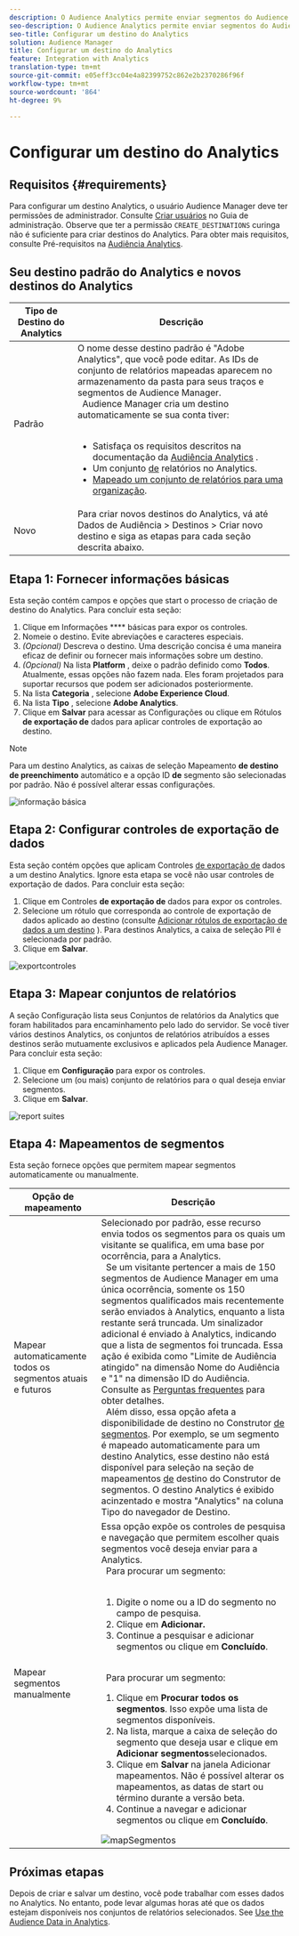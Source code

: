 ```yaml
---
description: O Audience Analytics permite enviar segmentos do Audience Manager para o Analytics. Para usar esse recurso, crie um destino do Analytics e mapeie os segmentos a ele no Audience Manager.
seo-description: O Audience Analytics permite enviar segmentos do Audience Manager para o Analytics. Para usar esse recurso, crie um destino do Analytics e mapeie os segmentos a ele no Audience Manager.
seo-title: Configurar um destino do Analytics
solution: Audience Manager
title: Configurar um destino do Analytics
feature: Integration with Analytics
translation-type: tm+mt
source-git-commit: e05eff3cc04e4a82399752c862e2b2370286f96f
workflow-type: tm+mt
source-wordcount: '864'
ht-degree: 9%

---
```



# Configurar um destino do Analytics

## Requisitos {#requirements}

Para configurar um destino Analytics, o usuário Audience Manager deve ter permissões de administrador. Consulte [Criar usuários](/help/using/features/administration/administration-overview.md#create-users) no Guia de administração. Observe que ter a permissão `CREATE_DESTINATIONS` curinga [](/help/using/features/administration/administration-overview.md#wild-card-permissions) não é suficiente para criar destinos do Analytics.
Para obter mais requisitos, consulte Pré-requisitos na [Audiência Analytics](https://docs.adobe.com/content/help/en/analytics/integration/audience-analytics/mc-audiences-aam.html).

## Seu destino padrão do Analytics e novos destinos do Analytics

| Tipo de Destino do Analytics | Descrição |
|---|---|
| Padrão | O nome desse destino padrão é &quot;Adobe Analytics&quot;, que você pode editar. As IDs de conjunto de relatórios mapeadas aparecem no armazenamento da pasta para seus traços e segmentos de Audience Manager. <br>  Audience Manager cria um destino automaticamente se sua conta tiver: <br>  <ul><li>Satisfaça os requisitos descritos na documentação da [Audiência Analytics](https://docs.adobe.com/content/help/en/analytics/integration/audience-analytics/mc-audiences-aam.html) .</li><li>Um conjunto [de](https://docs.adobe.com/content/help/en/analytics/admin/manage-report-suites/report-suites-admin.html) relatórios no Analytics.</li><li>[Mapeado um conjunto de relatórios para uma organização](https://docs.adobe.com/content/help/en/core-services/interface/about-core-services/report-suite-mapping.html).</li></ul> |
| Novo | Para criar novos destinos do Analytics, vá até Dados de Audiência > Destinos > Criar novo destino e siga as etapas para cada seção descrita abaixo. |

## Etapa 1: Fornecer informações básicas

Esta seção contém campos e opções que start o processo de criação de destino do Analytics. Para concluir esta seção:

1. Clique em Informações **** básicas para expor os controles.
2. Nomeie o destino. Evite abreviações e caracteres especiais.
3. *(Opcional)* Descreva o destino. Uma descrição concisa é uma maneira eficaz de definir ou fornecer mais informações sobre um destino.
4. *(Opcional)* Na lista **Platform** , deixe o padrão definido como **Todos**. Atualmente, essas opções não fazem nada. Eles foram projetados para suportar recursos que podem ser adicionados posteriormente.
5. Na lista **Categoria** , selecione **Adobe Experience Cloud**.
6. Na lista **Tipo** , selecione **Adobe Analytics**.
7. Clique em **Salvar** para acessar as Configurações ou clique em Rótulos **de exportação de** dados para aplicar controles de exportação ao destino.

>[!NOTE]
>
>Para um destino Analytics, as caixas de seleção Mapeamento **de destino de preenchimento** automático e a opção ID **de** segmento são selecionadas por padrão. Não é possível alterar essas configurações.

![informação básica](assets/basicinformation.png)

## Etapa 2: Configurar controles de exportação de dados

Esta seção contém opções que aplicam Controles [de exportação de](/help/using/features/data-export-controls.md) dados a um destino Analytics. Ignore esta etapa se você não usar controles de exportação de dados. Para concluir esta seção:

1. Clique em Controles **de exportação de** dados para expor os controles.
1. Selecione um rótulo que corresponda ao controle de exportação de dados aplicado ao destino (consulte [Adicionar rótulos de exportação de dados a um destino](/help/using/features/destinations/add-data-export-labels.md) ). Para destinos Analytics, a caixa de seleção PII é selecionada por padrão.
1. Clique em **Salvar**.

![exportcontroles](assets/exportControls.png)

## Etapa 3: Mapear conjuntos de relatórios

A seção Configuração lista seus Conjuntos de relatórios da Analytics que foram habilitados para encaminhamento pelo lado do servidor. Se você tiver vários destinos Analytics, os conjuntos de relatórios atribuídos a esses destinos serão mutuamente exclusivos e aplicados pela Audience Manager. Para concluir esta seção:

1. Clique em **Configuração** para expor os controles.
1. Selecione um (ou mais) conjunto de relatórios para o qual deseja enviar segmentos.
1. Clique em **Salvar**.

![report suites](assets/reportSuites.png)

## Etapa 4: Mapeamentos de segmentos

Esta seção fornece opções que permitem mapear segmentos automaticamente ou manualmente.

| Opção de mapeamento | Descrição |
|---|---|
| Mapear automaticamente todos os segmentos atuais e futuros | Selecionado por padrão, esse recurso envia todos os segmentos para os quais um visitante se qualifica, em uma base por ocorrência, para a Analytics. <br>  Se um visitante pertencer a mais de 150 segmentos de Audience Manager em uma única ocorrência, somente os 150 segmentos qualificados mais recentemente serão enviados à Analytics, enquanto a lista restante será truncada. Um sinalizador adicional é enviado à Analytics, indicando que a lista de segmentos foi truncada. Essa ação é exibida como &quot;Limite de Audiência atingido&quot; na dimensão Nome do Audiência e &quot;1&quot; na dimensão ID do Audiência. Consulte as [Perguntas frequentes](https://docs.adobe.com/content/help/en/analytics/integration/audience-analytics/audience-analytics-workflow/mc-audiences-faqs.html) para obter detalhes. <br>  Além disso, essa opção afeta a disponibilidade de destino no Construtor [de segmentos](/help/using/features/segments/segment-builder.md). Por exemplo, se um segmento é mapeado automaticamente para um destino Analytics, esse destino não está disponível para seleção na seção de mapeamentos [de](/help/using/features/segments/segment-builder.md#segment-builder-controls-destinations) destino do Construtor de segmentos. O destino Analytics é exibido acinzentado e mostra &quot;Analytics&quot; na coluna Tipo do navegador de Destino. |
| Mapear segmentos manualmente | Essa opção expõe os controles de pesquisa e navegação que permitem escolher quais segmentos você deseja enviar para a Analytics. <br>  Para procurar um segmento: <br>  <ol><li>Digite o nome ou a ID do segmento no campo de pesquisa.</li><li>Clique em <b>Adicionar.</b></li><li>Continue a pesquisar e adicionar segmentos ou clique em <b>Concluído</b>.</li></ol><br>  Para procurar um segmento: <ol><li>Clique em <b>Procurar todos os segmentos</b>. Isso expõe uma lista de segmentos disponíveis.</li><li>Na lista, marque a caixa de seleção do segmento que deseja usar e clique em <b>Adicionar segmentos</b>selecionados.</li><li>Clique em <b>Salvar</b> na janela Adicionar mapeamentos. Não é possível alterar os mapeamentos, as datas de start ou término durante a versão beta.</li><li>Continue a navegar e adicionar segmentos ou clique em <b>Concluído</b>.</li></ol> ![mapSegmentos](assets/mapSegments.png) |

## Próximas etapas

Depois de criar e salvar um destino, você pode trabalhar com esses dados no Analytics. No entanto, pode levar algumas horas até que os dados estejam disponíveis nos conjuntos de relatórios selecionados. See [Use the Audience Data in Analytics](https://docs.adobe.com/content/help/en/analytics/integration/audience-analytics/audience-analytics-workflow/use-audience-data-analytics.html).
